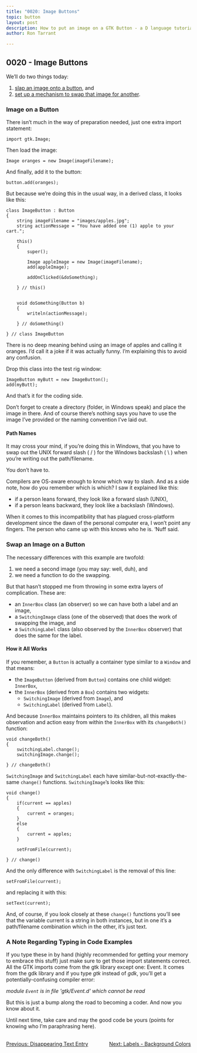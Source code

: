 ```yaml
---
title: "0020: Image Buttons"
topic: button
layout: post
description: How to put an image on a GTK Button - a D language tutorial.
author: Ron Tarrant

---
```


## 0020 - Image Buttons

We’ll do two things today:

1. [slap an image onto a button](https://github.com/rontarrant/gtkDcoding/blob/master/007_image/image_007_01_image_button.d), and
1. [set up a mechanism to swap that image for another](https://github.com/rontarrant/gtkDcoding/blob/master/007_image/image_007_02_image_swap.d).

### Image on a Button

There isn’t much in the way of preparation needed, just one extra import statement:

	import gtk.Image;

Then load the image:

	Image oranges = new Image(imageFilename);

And finally, add it to the button:

	button.add(oranges);

But because we’re doing this in the usual way, in a derived class, it looks like this:

	class ImageButton : Button
	{
		string imageFilename = "images/apples.jpg";
		string actionMessage = "You have added one (1) apple to your cart.";
			
		this()
		{
			super();
			
			Image appleImage = new Image(imageFilename);
			add(appleImage);
			
			addOnClicked(&doSomething);
			
		} // this()
		
		
		void doSomething(Button b)
		{
			writeln(actionMessage);
			
		} // doSomething()
		
	} // class ImageButton

There is no deep meaning behind using an image of apples and calling it oranges. I’d call it a joke if it was actually funny. I’m explaining this to avoid any confusion.

Drop this class into the test rig window:

	ImageButton myButt = new ImageButton();
	add(myButt);

And that’s it for the coding side.

Don’t forget to create a directory (folder, in Windows speak) and place the image in there. And of course there’s nothing says you have to use the image I’ve provided or the naming convention I’ve laid out.

#### Path Names

It may cross your mind, if you’re doing this in Windows, that you have to swap out the UNIX forward slash ( / ) for the Windows backslash ( \ ) when you’re writing out the path/filename.

You don’t have to.

Compilers are OS-aware enough to know which way to slash. And as a side note, how do you remember which is which? I saw it explained like this:

- if a person leans forward, they look like a forward slash (UNIX),
- if a person leans backward, they look like a backslash (Windows).

When it comes to this incompatibility that has plagued cross-platform development since the dawn of the personal computer era, I won’t point any fingers. The person who came up with this knows who he is. ‘Nuff said.

### Swap an Image on a Button

The necessary differences with this example are twofold:

1. we need a second image (you may say: well, duh), and
2. we need a function to do the swapping.

But that hasn’t stopped me from throwing in some extra layers of complication. These are:

- an `InnerBox` class (an observer) so we can have both a label and an image,
- a `SwitchingImage` class (one of the observed) that does the work of swapping the image, and
- a `SwitchingLabel` class (also observed by the `InnerBox` observer) that does the same for the label.

#### How it All Works

If you remember, a `Button` is actually a container type similar to a `Window` and that means:

- the `ImageButton` (derived from `Button`) contains one child widget: `InnerBox`,
- the `InnerBox` (derived from a `Box`) contains two widgets:
	-  `SwitchingImage` (derived from `Image`), and
	- `SwitchingLabel` (derived from `Label`).

And because `InnerBox` maintains pointers to its children, all this makes observation and action easy from within the `InnerBox` with its `changeBoth()` function:

	void changeBoth()
	{
		switchingLabel.change();
		switchingImage.change();
		
	} // changeBoth()

`SwitchingImage` and `SwitchingLabel` each have similar-but-not-exactly-the-same `change()` functions. `SwitchingImage`’s looks like this:

	void change()
	{
		if(current == apples)
		{
			current = oranges;
		}
		else
		{
			current = apples;
		}
	
		setFromFile(current);
	
	} // change()

And the only difference with `SwitchingLabel` is the removal of this line:

	setFromFile(current);

and replacing it with this:

	setText(current);

And, of course, if you look closely at these `change()` functions you’ll see that the variable current is a string in both instances, but in one it’s a path/filename combination which in the other, it’s just text.

### A Note Regarding Typing in Code Examples

If you type these in by hand (highly recommended for getting your memory to embrace this stuff) just make sure to get those import statements correct. All the GTK imports come from the gtk library except one: Event. It comes from the gdk library and if you type *gtk* instead of *gdk*, you’ll get a potentially-confusing compiler error:

*module `Event` is in file 'gtk/Event.d' which cannot be read*

But this is just a bump along the road to becoming a coder. And now you know about it.

Until next time, take care and may the good code be yours (points for knowing who I’m paraphrasing here).


<BR>
<div style="float: left;">
	<a href="https://gtkdcoding.com/2019/03/19/0019-disappearing-text-entry.html">Previous: Disappearing Text Entry</a>
</div>
<div style="float: right;">
	<a href="https://gtkdcoding.com/2019/03/26/0021-labels-with-background-colors-markup.html">Next: Labels - Background Colors</a>
</div>
<BR>
